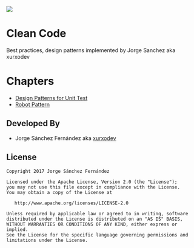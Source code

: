 
![](http://xurxodev.com/content/images/2017/04/xurxodev-readme.png) 
# Clean Code
Best practices, design patterns implemented by Jorge Sanchez aka xurxodev

# Chapters

* [Design Patterns for Unit Test](https://github.com/xurxodev/clean-code/tree/master/testing/unittest/designpatterns)
* [Robot Pattern](https://github.com/xurxodev/clean-code/tree/master/testing/ui/robotpattern)

## Developed By

* Jorge Sánchez Fernández aka [xurxodev](https://twitter.com/xurxodev)

## License


    Copyright 2017 Jorge Sánchez Fernández

    Licensed under the Apache License, Version 2.0 (the "License");
    you may not use this file except in compliance with the License.
    You may obtain a copy of the License at

       http://www.apache.org/licenses/LICENSE-2.0

    Unless required by applicable law or agreed to in writing, software
    distributed under the License is distributed on an "AS IS" BASIS,
    WITHOUT WARRANTIES OR CONDITIONS OF ANY KIND, either express or implied.
    See the License for the specific language governing permissions and
    limitations under the License.
